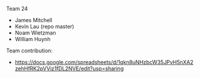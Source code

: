 Team 24
- James Mitchell
- Kevin Lau (repo master)
- Noam Wietzman
- William Huynh

Team contribution:
- https://docs.google.com/spreadsheets/d/1qkn8uNHzbcW35JPvH5nXA2zehHfRK2pVViz1fDL2NVE/edit?usp=sharing


